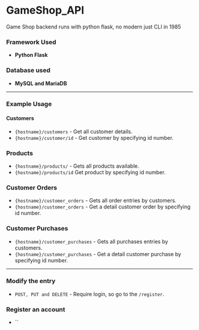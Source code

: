 # **GameShop_API**
Game Shop backend runs with python flask, no modern just CLI in 1985


### Framework Used
- **Python Flask**

### Database used
- **MySQL and MariaDB**

---

### Example Usage
#### Customers
- `{hostname}/customers` - Get all customer details.
- `{hostname}/customer/id` - Get customer by specifying id number.

### Products
- `{hostname}/products/` - Gets all products available.
- `{hostname}/products/id` Get product by specifying id number.

### Customer Orders
- `{hostname}/customer_orders` - Gets all order entries by customers.
- `{hostname}/customer_orders` - Get a detail customer order by specifying id number.


### Customer Purchases
- `{hostname}/customer_purchases` - Gets all purchases entries by customers.
- `{hostname}/customer_purchases` - Get a detail customer purchase by specifying id number.

---

### 

### Modify the entry
- `POST, PUT and DELETE` - Require login, so go to the `/register`.

### Register an account
- ``

